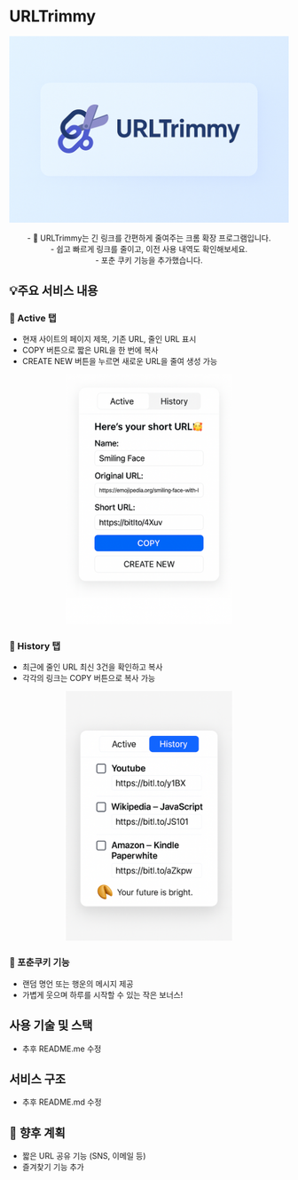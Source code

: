 
# URLTrimmy
<p align="center">
  <img src="./URLTrimmy.png" alt="URLTrimmy 배너" width="600" />
</p>
<div align="center">
- 🔗 URLTrimmy는 긴 링크를 간편하게 줄여주는 크롬 확장 프로그램입니다. <br>
- 쉽고 빠르게 링크를 줄이고, 이전 사용 내역도 확인해보세요. <br>
- 포춘 쿠키 기능을 추가했습니다. <br>
</div>

## 💡주요 서비스 내용

### 🔹 Active 탭
- 현재 사이트의 페이지 제목, 기존 URL, 줄인 URL 표시 <br>
- COPY 버튼으로 짧은 URL을 한 번에 복사 <br>
- CREATE NEW 버튼을 누르면 새로운 URL을 줄여 생성 가능<br>

<p align="center"><img src="./URLTrimmyActive_2.png" alt="URLTrimmy Active 탭" width="300" /></p>

### 🔹 History 탭
- 최근에 줄인 URL 최신 3건을 확인하고 복사
- 각각의 링크는 COPY 버튼으로 복사 가능
<p align="center"><img src="./URLTrimmyHistory_4.png" alt="URLTrimmy 배너" width="300" /></p>

### 🥠 포춘쿠키 기능
- 랜덤 명언 또는 행운의 메시지 제공
- 가볍게 웃으며 하루를 시작할 수 있는 작은 보너스!

## 사용 기술 및 스택
- 추후 README.me 수정

## 서비스 구조
- 추후 README.md  수정

## 📌 향후 계획
- 짧은 URL 공유 기능 (SNS, 이메일 등)
- 즐겨찾기 기능 추가
